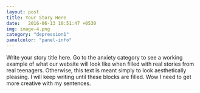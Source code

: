 ```yaml
---
layout: post
title: Your Story Here
date:   2016-06-13 10:51:47 +0530
img: image-4.png
category: "depression1"
panelcolor: "panel-info"
---
```

Write your story title here. Go to the anxiety category to see a working example of what our website will look like when filled with real stories from real teenagers. Otherwise, this text is meant simply to look aesthetically pleasing. I will keep writing until these blocks are filled. Wow I need to get more creative with my sentences.